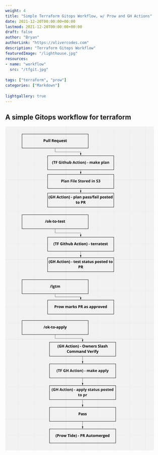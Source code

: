 ```yaml
---
weight: 4
title: "Simple Terraform Gitops Workflow, w/ Prow and GH Actions"
date: 2021-12-20T00:00:00+00:00
lastmod: 2021-12-20T00:00:00+00:00
draft: false
author: "Bryan"
authorLink: "https://olivercodes.com"
description: "Terraform Gitops Workflow"
featuredImage: "/lighthouse.jpg"
resources:
- name: "workflow"
  src: "/tfgit.jpg"

tags: ["terraform", "prow"]
categories: ["Markdown"]

lightgallery: true
---
```


## A simple Gitops workflow for terraform

![/tfgit.png](/tfgit.png)





